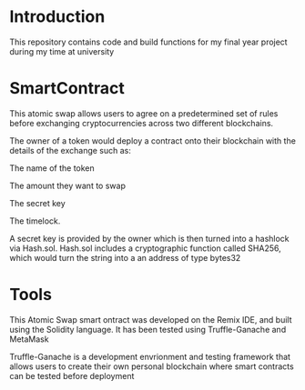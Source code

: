# Introduction

This repository contains code and build functions for my final year project during my time at university

# SmartContract


This atomic swap allows users to agree on a predetermined set of rules before exchanging cryptocurrencies across two different blockchains. 

The owner of a token would deploy a contract onto their blockchain with the details of the exchange such as:

The name of the token 

The amount they want to swap

The secret key

The timelock.

A secret key is provided by the owner which is then turned into a hashlock via Hash.sol. Hash.sol includes a cryptographic function called SHA256, which would turn the string into a an address of type bytes32


# Tools

This Atomic Swap smart ontract was developed on the Remix IDE, and built using the Solidity language.
It has been tested using Truffle-Ganache and MetaMask

Truffle-Ganache is a development envrionment and testing framework that allows users to create their own personal blockchain where smart contracts can be tested before deployment

